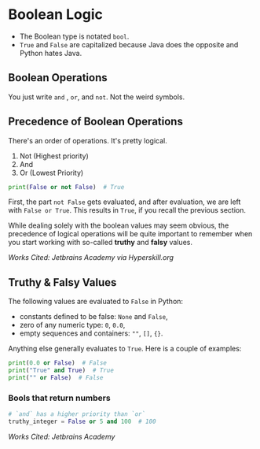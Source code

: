 # Boolean Logic

* The Boolean type is notated `bool`.
* `True` and `False` are capitalized because Java does the opposite and Python hates Java.

## Boolean Operations

You just write `and` , `or`, and `not`. Not the weird symbols.

## Precedence of Boolean Operations

There's an order of operations. It's pretty logical.

1. Not (Highest priority)
2. And
3. Or (Lowest Priority)

```python
print(False or not False)  # True
```

First, the part `not False` gets evaluated, and after evaluation, we are left with `False or True`. This results in `True`, if you recall the previous section.

While dealing solely with the boolean values may seem obvious, the precedence of logical operations will be quite important to remember when you start working with so-called **truthy** and **falsy** values.

_Works Cited: Jetbrains Academy via Hyperskill.org_

## Truthy & Falsy Values

The following values are evaluated to `False` in Python:

* constants defined to be false: `None` and `False`,
* zero of any numeric type: `0`, `0.0`,
* empty sequences and containers: `""`, `[]`, `{}`.

Anything else generally evaluates to `True`. Here is a couple of examples:

```python
print(0.0 or False)  # False
print("True" and True)  # True
print("" or False)  # False
```

### Bools that return numbers

```python
# `and` has a higher priority than `or`
truthy_integer = False or 5 and 100  # 100
```



_Works Cited: Jetbrains Academy_
